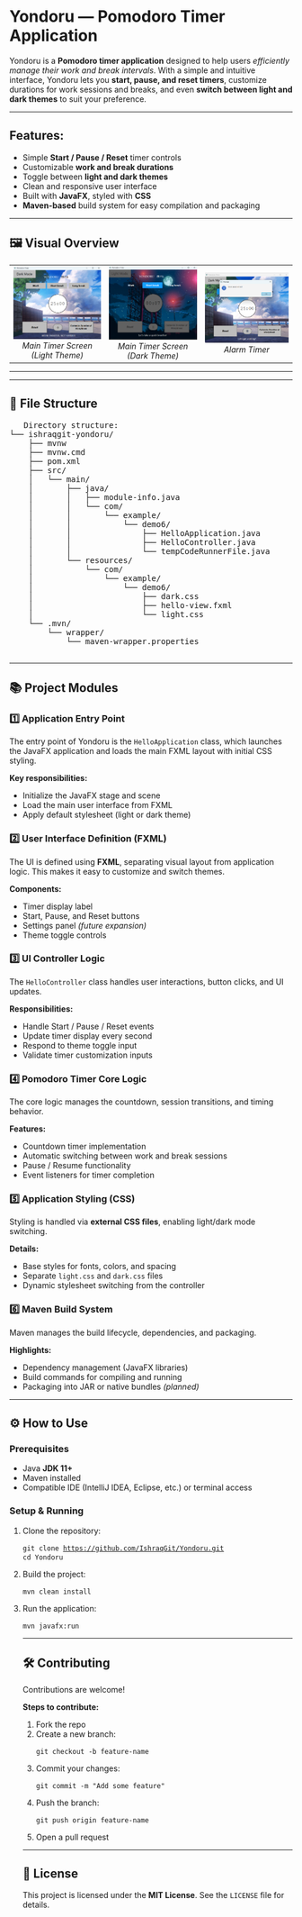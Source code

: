 <h1><strong>Yondoru — Pomodoro Timer Application</strong></h1>
<p>Yondoru is a <strong>Pomodoro timer application</strong> designed to help users <em>efficiently manage their work and break intervals</em>. 
With a simple and intuitive interface, Yondoru lets you <strong>start, pause, and reset timers</strong>, customize durations for work sessions and breaks, and even <strong>switch between light and dark themes</strong> to suit your preference.</p>

<hr>

<h2>Features:</h2>
<ul>
    <li>Simple <strong>Start / Pause / Reset</strong> timer controls</li>
    <li>Customizable <strong>work and break durations</strong></li>
    <li>Toggle between <strong>light and dark themes</strong></li>
    <li>Clean and responsive user interface</li>
    <li>Built with <strong>JavaFX</strong>, styled with <strong>CSS</strong></li>
    <li><strong>Maven-based</strong> build system for easy compilation and packaging</li>
</ul>

<hr>

<h2>🖼️ Visual Overview</h2>

<table>
  <tr>
    <td align="center">
      <img src="screenshots/ss1.png" alt="Yondoru Main Screen (Light Theme)" width="300"><br>
      <em>Main Timer Screen (Light Theme)</em>
    </td>
    <td align="center">
      <img src="screenshots/ss3.png" alt="Yondoru Main Screen (Dark Theme)" width="300"><br>
      <em>Main Timer Screen (Dark Theme)</em>
    </td>
    <td align="center">
      <img src="screenshots/ss2.png" alt="Yondoru Alarm Timer Screen" width="300"><br>
      <em>Alarm Timer</em>
    </td>
  </tr>
</table>

<hr>

  </pre> <hr> <h2>📂 File Structure</h2> 
   <pre>
   Directory structure:
└── ishraqgit-yondoru/
    ├── mvnw
    ├── mvnw.cmd
    ├── pom.xml
    ├── src/
    │   └── main/
    │       ├── java/
    │       │   ├── module-info.java
    │       │   └── com/
    │       │       └── example/
    │       │           └── demo6/
    │       │               ├── HelloApplication.java
    │       │               ├── HelloController.java
    │       │               └── tempCodeRunnerFile.java
    │       └── resources/
    │           └── com/
    │               └── example/
    │                   └── demo6/
    │                       ├── dark.css
    │                       ├── hello-view.fxml
    │                       └── light.css
    └── .mvn/
        └── wrapper/
            └── maven-wrapper.properties 
   </pre> <hr> <h2>
   
   📚 Project Modules</h2> <h3>1️⃣ Application Entry Point</h3> <p>The entry point of Yondoru is the <code>HelloApplication</code> class, which launches the JavaFX application and loads the main FXML layout with initial CSS styling.</p> <strong>Key responsibilities:</strong> <ul> <li>Initialize the JavaFX stage and scene</li> <li>Load the main user interface from FXML</li> <li>Apply default stylesheet (light or dark theme)</li> </ul> <h3>2️⃣ User Interface Definition (FXML)</h3> <p>The UI is defined using <strong>FXML</strong>, separating visual layout from application logic. This makes it easy to customize and switch themes.</p> <strong>Components:</strong> <ul> <li>Timer display label</li> <li>Start, Pause, and Reset buttons</li> <li>Settings panel <em>(future expansion)</em></li> <li>Theme toggle controls</li> </ul> <h3>3️⃣ UI Controller Logic</h3> <p>The <code>HelloController</code> class handles user interactions, button clicks, and UI updates.</p> <strong>Responsibilities:</strong> <ul> <li>Handle Start / Pause / Reset events</li> <li>Update timer display every second</li> <li>Respond to theme toggle input</li> <li>Validate timer customization inputs</li> </ul> <h3>4️⃣ Pomodoro Timer Core Logic</h3> <p>The core logic manages the countdown, session transitions, and timing behavior.</p> <strong>Features:</strong> <ul> <li>Countdown timer implementation</li> <li>Automatic switching between work and break sessions</li> <li>Pause / Resume functionality</li> <li>Event listeners for timer completion</li> </ul> <h3>5️⃣ Application Styling (CSS)</h3> <p>Styling is handled via <strong>external CSS files</strong>, enabling light/dark mode switching.</p> <strong>Details:</strong> <ul> <li>Base styles for fonts, colors, and spacing</li> <li>Separate <code>light.css</code> and <code>dark.css</code> files</li> <li>Dynamic stylesheet switching from the controller</li> </ul> <h3>6️⃣ Maven Build System</h3> <p>Maven manages the build lifecycle, dependencies, and packaging.</p> <strong>Highlights:</strong> <ul> <li>Dependency management (JavaFX libraries)</li> <li>Build commands for compiling and running</li> <li>Packaging into JAR or native bundles <em>(planned)</em></li> </ul> <hr> <h2>⚙️ How to Use</h2> <h3>Prerequisites</h3> <ul> <li>Java <strong>JDK 11+</strong></li> <li>Maven installed</li> <li>Compatible IDE (IntelliJ IDEA, Eclipse, etc.) or terminal access</li> </ul> <h3>Setup & Running</h3> <ol> <li>Clone the repository: <pre><code>git clone https://github.com/IshraqGit/Yondoru.git cd Yondoru</code></pre></li>

   <li>Build the project:
<pre><code>mvn clean install</code></pre></li>

<li>Run the application:
<pre><code>mvn javafx:run</code></pre></li>

</p> <hr> <h2>🛠️ Contributing</h2> <p>Contributions are welcome!</p> <strong>Steps to contribute:</strong> <ol> <li>Fork the repo</li> <li>Create a new branch: <pre><code>git checkout -b feature-name</code></pre></li>

<li>Commit your changes:
<pre><code>git commit -m "Add some feature"</code></pre></li>

<li>Push the branch:
<pre><code>git push origin feature-name</code></pre></li>

<li>Open a pull request</li>


</ol> <hr> <h2>📄 License</h2> <p>This project is licensed under the <strong>MIT License</strong>. See the <code>LICENSE</code> file for details.</p> </body> </html> 
